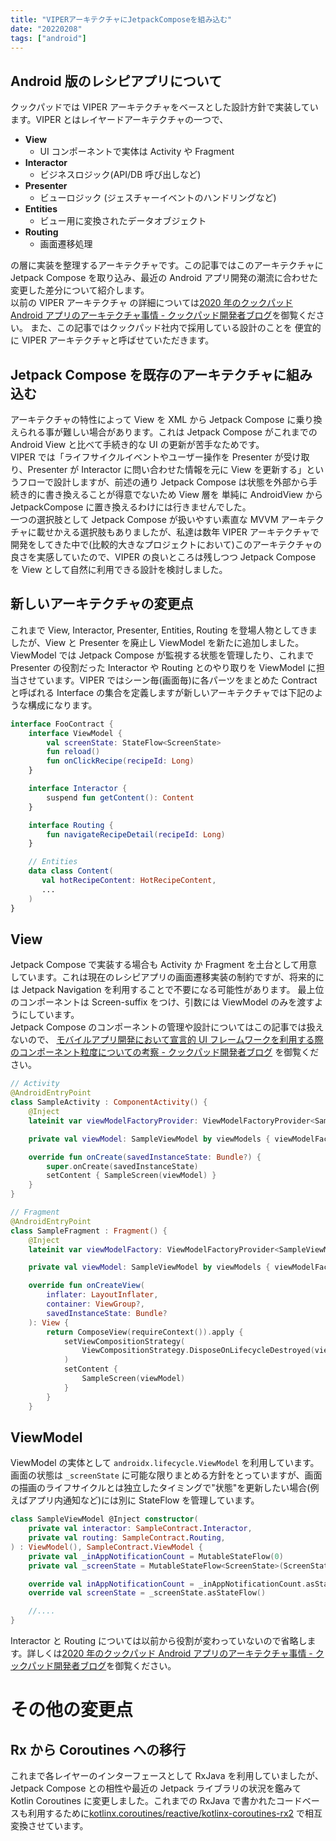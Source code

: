 ```yaml
---
title: "VIPERアーキテクチャにJetpackComposeを組み込む"
date: "20220208"
tags: ["android"]
---
```


## Android 版のレシピアプリについて

クックパッドでは VIPER アーキテクチャをベースとした設計方針で実装しています。VIPER とはレイヤードアーキテクチャの一つで、

- **View**
  - UI コンポーネントで実体は Activity や Fragment
- **Interactor**
  - ビジネスロジック(API/DB 呼び出しなど)
- **Presenter**
  - ビューロジック (ジェスチャーイベントのハンドリングなど)
- **Entities**
  - ビュー用に変換されたデータオブジェクト
- **Routing**
  - 画面遷移処理

の層に実装を整理するアーキテクチャです。この記事ではこのアーキテクチャに Jetpack Compose を取り込み、最近の Android アプリ開発の潮流に合わせた変更した差分について紹介します。  
以前の VIPER アーキテクチャ の詳細については[2020 年のクックパッド Android アプリのアーキテクチャ事情 - クックパッド開発者ブログ](https://techlife.cookpad.com/entry/2020/11/17/110000)を御覧ください。 また、この記事ではクックパッド社内で採用している設計のことを 便宜的に VIPER アーキテクチャと呼ばせていただきます。

## Jetpack Compose を既存のアーキテクチャに組み込む

アーキテクチャの特性によって View を XML から Jetpack Compose に乗り換えられる事が難しい場合があります。これは Jetpack Compose がこれまでの Android View と比べて手続き的な UI の更新が苦手なためです。  
VIPER では「ライフサイクルイベントやユーザー操作を Presenter が受け取り、Presenter が Interactor に問い合わせた情報を元に View を更新する」というフローで設計しますが、前述の通り Jetpack Compose は状態を外部から手続き的に書き換えることが得意でないため View 層を 単純に AndroidView から JetpackCompose に置き換えるわけには行きませんでした。  
一つの選択肢として Jetpack Compose が扱いやすい素直な MVVM アーキテクチャに載せかえる選択肢もありましたが、私達は数年 VIPER アーキテクチャで開発をしてきた中で(比較的大きなプロジェクトにおいて)このアーキテクチャの良さを実感していたので、VIPER の良いところは残しつつ Jetpack Compose を View として自然に利用できる設計を検討しました。

## 新しいアーキテクチャの変更点

これまで View, Interactor, Presenter, Entities, Routing を登場人物としてきましたが、View と Presenter を廃止し ViewModel を新たに追加しました。  
ViewModel では Jetpack Compose が監視する状態を管理したり、これまで Presenter の役割だった Interactor や Routing とのやり取りを ViewModel に担当させています。VIPER ではシーン毎(画面毎)に各パーツをまとめた Contract と呼ばれる Interface の集合を定義しますが新しいアーキテクチャでは下記のような構成になります。

```kotlin
interface FooContract {
    interface ViewModel {
        val screenState: StateFlow<ScreenState>
        fun reload()
        fun onClickRecipe(recipeId: Long)
    }

    interface Interactor {
        suspend fun getContent(): Content
    }

    interface Routing {
        fun navigateRecipeDetail(recipeId: Long)
    }

    // Entities
    data class Content(
       val hotRecipeContent: HotRecipeContent,
       ...
    )
}
```

## View

Jetpack Compose で実装する場合も Activity か Fragment を土台として用意しています。これは現在のレシピアプリの画面遷移実装の制約ですが、将来的には Jetpack Navigation を利用することで不要になる可能性があります。 最上位のコンポーネントは Screen-suffix をつけ、引数には ViewModel のみを渡すようにしています。  
Jetpack Compose のコンポーネントの管理や設計についてはこの記事では扱えないので、 [モバイルアプリ開発において宣言的 UI フレームワークを利用する際のコンポーネント粒度についての考察 - クックパッド開発者ブログ](https://techlife.cookpad.com/entry/2021/12/17/103000) を御覧ください。

```kotlin
// Activity
@AndroidEntryPoint
class SampleActivity : ComponentActivity() {
    @Inject
    lateinit var viewModelFactoryProvider: ViewModelFactoryProvider<SampleModel>

    private val viewModel: SampleViewModel by viewModels { viewModelFactoryProvider }

    override fun onCreate(savedInstanceState: Bundle?) {
        super.onCreate(savedInstanceState)
        setContent { SampleScreen(viewModel) }
    }
}

// Fragment
@AndroidEntryPoint
class SampleFragment : Fragment() {
    @Inject
    lateinit var viewModelFactory: ViewModelFactoryProvider<SampleViewModel>

    private val viewModel: SampleViewModel by viewModels { viewModelFactory }

    override fun onCreateView(
        inflater: LayoutInflater,
        container: ViewGroup?,
        savedInstanceState: Bundle?
    ): View {
        return ComposeView(requireContext()).apply {
            setViewCompositionStrategy(
                ViewCompositionStrategy.DisposeOnLifecycleDestroyed(viewLifecycleOwner)
            )
            setContent {
                SampleScreen(viewModel)
            }
        }
    }
```

## ViewModel

ViewModel の実体として `androidx.lifecycle.ViewModel` を利用しています。画面の状態は `_screenState` に可能な限りまとめる方針をとっていますが、画面の描画のライフサイクルとは独立したタイミングで"状態"を更新したい場合(例えばアプリ内通知など)には別に StateFlow を管理しています。

```kotlin
class SampleViewModel @Inject constructor(
    private val interactor: SampleContract.Interactor,
    private val routing: SampleContract.Routing,
) : ViewModel(), SampleContract.ViewModel {
    private val _inAppNotificationCount = MutableStateFlow(0)
    private val _screenState = MutableStateFlow<ScreenState>(ScreenState.Loading)

    override val inAppNotificationCount = _inAppNotificationCount.asStateFlow()
    override val screenState = _screenState.asStateFlow()

    //....
}
```

Interactor と Routing については以前から役割が変わっていないので省略します。詳しくは[2020 年のクックパッド Android アプリのアーキテクチャ事情 - クックパッド開発者ブログ](https://techlife.cookpad.com/entry/2020/11/17/110000)を御覧ください。

# その他の変更点

## Rx から Coroutines への移行

これまで各レイヤーのインターフェースとして RxJava を利用していましたが、Jetpack Compose との相性や最近の Jetpack ライブラリの状況を鑑みて Kotlin Coroutines に変更しました。これまでの RxJava で書かれたコードベースも利用するために[kotlinx.coroutines/reactive/kotlinx-coroutines-rx2](https://github.com/Kotlin/kotlinx.coroutines/tree/master/reactive/kotlinx-coroutines-rx2) で相互変換させています。
